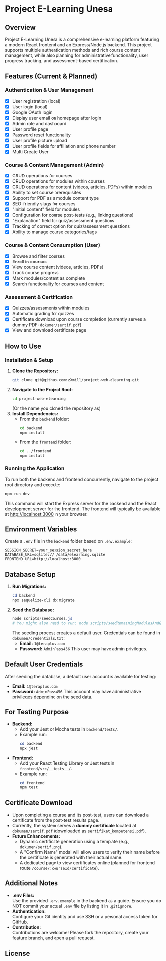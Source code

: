 # Project E-Learning Unesa

## Overview
Project E-Learning Unesa is a comprehensive e-learning platform featuring a modern React frontend and an Express/Node.js backend. This project supports multiple authentication methods and rich course content management, while also planning for administrative functionality, user progress tracking, and assessment-based certification.

## Features (Current & Planned)

### Authentication & User Management
- [x] User registration (local)
- [x] User login (local)
- [x] Google OAuth login
- [x] Display user email on homepage after login
- [x] Admin role and dashboard
- [x] User profile page
- [x] Password reset functionality
- [x] User profile picture upload
- [x] User profile fields for affiliation and phone number
- [x] Multi Create User

### Course & Content Management (Admin)
- [x] CRUD operations for courses
- [x] CRUD operations for modules within courses
- [x] CRUD operations for content (videos, articles, PDFs) within modules
- [x] Ability to set course prerequisites
- [x] Support for PDF as a module content type
- [x] SEO-friendly slugs for courses
- [x] "Initial content" field for modules
- [x] Configuration for course post-tests (e.g., linking questions)
- [x] "Explanation" field for quiz/assessment questions
- [x] Tracking of correct option for quiz/assessment questions
- [x] Ability to manage course categories/tags

### Course & Content Consumption (User)
- [x] Browse and filter courses
- [x] Enroll in courses
- [x] View course content (videos, articles, PDFs)
- [x] Track course progress
- [x] Mark modules/content as complete
- [x] Search functionality for courses and content

### Assessment & Certification
- [x] Quizzes/assessments within modules
- [x] Automatic grading for quizzes
- [x] Certificate download upon course completion (currently serves a dummy PDF: `dokumen/sertif.pdf`)
- [x] View and download certificate page 

## How to Use

### Installation & Setup
1. **Clone the Repository:**
   ```bash
   git clone git@github.com:zXmill/project-web-elearning.git
   ```
2. **Navigate to the Project Root:**
   ```bash
   cd project-web-elearning 
   ```
   (Or the name you cloned the repository as)
3. **Install Dependencies:**
   - From the `backend` folder:
     ```bash
     cd backend
     npm install
     ```
   - From the `frontend` folder:
     ```bash
     cd ../frontend
     npm install
     ```

### Running the Application
To run both the backend and frontend concurrently, navigate to the project root directory and execute:
```bash
npm run dev
```
This command will start the Express server for the backend and the React development server for the frontend.
The frontend will typically be available at [http://localhost:3000](http://localhost:3000) in your browser.

## Environment Variables

Create a `.env` file in the `backend` folder based on `.env.example`:

```
SESSION_SECRET=your_session_secret_here
DATABASE_URL=sqlite://./data/elearning.sqlite
FRONTEND_URL=http://localhost:3000
```

## Database Setup

1. **Run Migrations:**
   ```powershell
   cd backend
   npx sequelize-cli db:migrate
   ```
2. **Seed the Database:**
   ```powershell
   node scripts/seedCourses.js
   # You might also need to run: node scripts/seedRemainingModulesAndQuestions.js
   ```
   The seeding process creates a default user. Credentials can be found in `dokumen/credentials.txt`:
   - **Email:** `1@teraplus.com`
   - **Password:** `AdminPass456`
   This user may have admin privileges.

## Default User Credentials
After seeding the database, a default user account is available for testing:
- **Email:** `1@teraplus.com`
- **Password:** `AdminPass456`
This account may have administrative privileges depending on the seed data.

## For Testing Purpose

- **Backend:**
  - Add your Jest or Mocha tests in `backend/tests/`.
  - Example run:
    ```powershell
    cd backend
    npx jest
    ```
- **Frontend:**
  - Add your React Testing Library or Jest tests in `frontend/src/__tests__/`.
  - Example run:
    ```powershell
    cd frontend
    npm test
    ```

## Certificate Download

- Upon completing a course and its post-test, users can download a certificate from the post-test results page.
- Currently, the system serves a **dummy certificate** located at `dokumen/sertif.pdf` (downloaded as `sertifikat_kompetensi.pdf`).
- **Future Enhancements:**
    - Dynamic certificate generation using a template (e.g., `dokumen/sertif.png`).
    - A "Confirm Name" modal will allow users to verify their name before the certificate is generated with their actual name.
    - A dedicated page to view certificates online (planned for frontend route `/course/:courseId/certificate`).

## Additional Notes
- **.env Files:**  
  Use the provided `.env.example` in the backend as a guide. Ensure you do NOT commit your actual `.env` file by listing it in `.gitignore`.
- **Authentication:**  
  Configure your Git identity and use SSH or a personal access token for GitHub.
- **Contribution:**  
  Contributions are welcome! Please fork the repository, create your feature branch, and open a pull request.

## License
